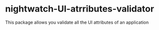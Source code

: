 # nightwatch-UI-atrributes-validator
This package allows you validate all the UI attributes of an application
